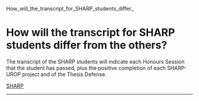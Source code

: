 How_will_the_transcript_for_SHARP_students_differ_



How will the transcript for SHARP students differ from the others?
==================================================================

The transcript of the SHARP students will indicate each Honours Session that the student has passed, plus the positive completion of each SHARP-UROP project and of the Thesis Defense.

[SHARP](https://www.sutd.edu.sg/tag/sharp/)

---

